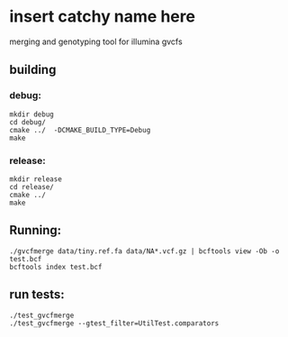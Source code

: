 # insert catchy name here
merging and genotyping tool for illumina gvcfs

## building

### debug:

```
mkdir debug
cd debug/
cmake ../  -DCMAKE_BUILD_TYPE=Debug
make
```

### release:

```
mkdir release
cd release/
cmake ../
make
```

## Running:

```
./gvcfmerge data/tiny.ref.fa data/NA*.vcf.gz | bcftools view -Ob -o test.bcf
bcftools index test.bcf
```

## run tests:

```
./test_gvcfmerge 
./test_gvcfmerge --gtest_filter=UtilTest.comparators
```
